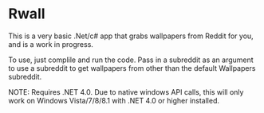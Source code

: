Rwall
=====

This is a very basic .Net/c# app that grabs wallpapers from Reddit for you, and is a work in progress.

To use, just complile and run the code. Pass in a subreddit as an argument to use a subreddit to get wallpapers from other than the default Wallpapers subreddit.

NOTE:
Requires .NET 4.0. Due to native windows API calls, this will only work on Windows Vista/7/8/8.1 with .NET 4.0 or higher installed.
